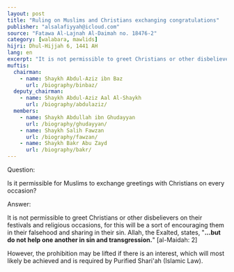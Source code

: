 ```yaml
---
layout: post
title: "Ruling on Muslims and Christians exchanging congratulations"
publisher: "alsalafiyyah@icloud.com"
source: "Fatawa Al-Lajnah Al-Daimah no. 18476-2"
category: [walabara, mawlids]
hijri: Dhul-Hijjah 6, 1441 AH
lang: en
excerpt: "It is not permissible to greet Christians or other disbelievers on their festivals and religious occasions, for this will be a sort of encouraging them in their falsehood and sharing in their sin."
muftis:
  chairman: 
    - name: Shaykh Abdul-Aziz ibn Baz
      url: /biography/binbaz/
  deputy_chairman:
    - name: Shaykh Abdul-Aziz Aal Al-Shaykh
      url: /biography/abdulaziz/
  members: 
    - name: Shaykh Abdullah ibn Ghudayyan
      url: /biography/ghudayyan/
    - name: Shaykh Salih Fawzan
      url: /biography/fawzan/
    - name: Shaykh Bakr Abu Zayd
      url: /biography/bakr/
---
```


Question: 

Is it permissible for Muslims to exchange greetings with Christians on every occasion?
 
Answer:

It is not permissible to greet Christians or other disbelievers on their festivals and religious occasions, for this will be a sort of encouraging them in their falsehood and sharing in their sin. Allah, the Exalted, states, "**...but do not help one another in sin and transgression.**" [al-Maidah: 2]

However, the prohibition may be lifted if there is an interest, which will most likely be achieved and is required by Purified Shari'ah (Islamic Law).
